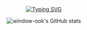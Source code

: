 <div align='center'> 

<a href="https://git.io/typing-svg"><img src="https://readme-typing-svg.demolab.com?font=Alkatra&pause=1000&color=0FF7BC&center=true&vCenter=true&lines=Here+Is+A+Product+Engineer+WINDOWOOK" alt="Typing SVG" /></a>

<!--[![Hits](https://hits.seeyoufarm.com/api/count/incr/badge.svg?url=https%3A%2F%2Fgithub.com%2Fgjbae1212%2Fhit-counter&count_bg=%23387BF1&title_bg=%23F1C224&icon=&icon_color=%23000000&title=GitHub+Hits%21&edge_flat=false)](https://hits.seeyoufarm.com)-->

![window-ook's GitHub stats](https://github-readme-stats.vercel.app/api?username=window-ook&show_icons=true&theme=radical)
</div>

